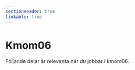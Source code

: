 ```yaml
---
sectionHeader: true
linkable: true
---
```

Kmom06
=========================

Följande delar är relevanta när du jobbar i kmom06.
